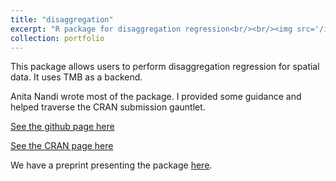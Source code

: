 ```yaml
---
title: "disaggregation"
excerpt: "R package for disaggregation regression<br/><br/><img src='/images/disagreggation.png'>"
collection: portfolio
---
```


This package allows users to perform disaggregation regression for spatial data.
It uses TMB as a backend.

Anita Nandi wrote most of the package.
I provided some guidance and helped traverse the CRAN submission gauntlet.

[See the github page here](https://github.com/aknandi/disaggregation)

[See the CRAN page here](https://CRAN.R-project.org/package=disaggregation)

We have a preprint presenting the package [here](https://arxiv.org/abs/2001.04847).
